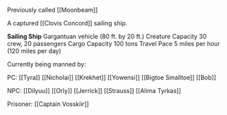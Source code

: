 Previously called [[Moonbeam]]

A captured [[Clovis Concord]] sailing ship. 

**Sailing Ship** 
Gargantuan vehicle (80 ft. by 20 ft.) 
Creature Capacity 30 crew, 20 passengers 
Cargo Capacity 100 tons 
Travel Pace 5 miles per hour (120 miles per day)

Currently being manned by:

PC:
[[Tyra]]
[[Nicholai]]
[[Krekhet]]
[[Yowensi]]
[[Bigtoe Smalltoe]]
[[Bob]]

NPC:
[[Dilyuu]]
[[Orly]]
[[Jerrick]]
[[Strauss]]
[[Alima Tyrkas]]

Prisoner:
[[Captain Vosskiir]]

